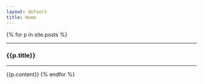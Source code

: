 ```yaml
---
layout: default
title: Home
---
```


{% for p in site.posts %}
<hr>
<h3>{{p.title}}</h3>
<hr>
{{p.content}}
{% endfor %}
